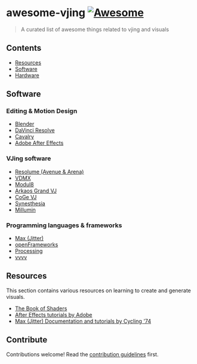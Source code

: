 # awesome-vjing [![Awesome](https://awesome.re/badge.svg)](https://awesome.re)

> A curated list of awesome things related to vjing and visuals


## Contents

- [Resources](#resources)
- [Software](#software)
- [Hardware](#hardware)



## Software

### Editing & Motion Design

- [Blender](https://www.blender.org/)
- [DaVinci Resolve](https://www.blackmagicdesign.com/products/davinciresolve/)
- [Cavalry](https://cavalry.scenegroup.co/)
- [Adobe After Effects](https://www.adobe.com/products/aftereffects.html)

### VJing software
- [Resolume (Avenue & Arena)](https://resolume.com/)
- [VDMX](https://vidvox.net/)
- [Modul8](http://www.garagecube.com/modul8/)
- [Arkaos Grand VJ](https://www.arkaos.com/)
- [CoGe VJ](https://imimot.com/cogevj/)
- [Synesthesia](https://synesthesia.live/)
- [Millumin](https://www.millumin.com/v3/)

### Programming languages & frameworks

- [Max (Jitter)](https://cycling74.com/products/max)
- [openFrameworks](http://example.com)
- [Processing](https://processing.org/)
- [vvvv](https://vvvv.org/)

## Resources

This section contains various resources on learning to create and generate visuals.

- [The Book of Shaders](https://thebookofshaders.com/)
- [After Effects tutorials by Adobe](https://helpx.adobe.com/after-effects/tutorials.html)
- [Max (Jitter) Documentation and tutorials by Cycling '74](https://docs.cycling74.com/max8/tutorials/jitindex)


## Contribute

Contributions welcome! Read the [contribution guidelines](contributing.md) first.
